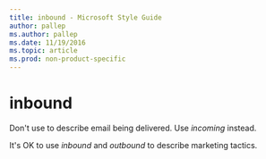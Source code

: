 ```yaml
---
title: inbound - Microsoft Style Guide
author: pallep
ms.author: pallep
ms.date: 11/19/2016
ms.topic: article
ms.prod: non-product-specific
---
```


# inbound

Don't use to describe email being delivered. Use *incoming* instead.

It's OK to use *inbound* and *outbound* to describe marketing tactics.
